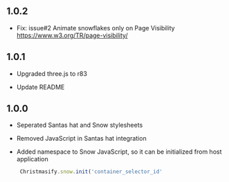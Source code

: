 ## 1.0.2

* Fix: issue#2 Animate snowflakes only on Page Visibility
    https://www.w3.org/TR/page-visibility/

## 1.0.1

* Upgraded three.js to r83

* Update README

## 1.0.0

* Seperated Santas hat and Snow stylesheets

* Removed JavaScript in Santas hat integration

* Added namespace to Snow JavaScript, so it can be initialized from host application
  ```js
   Christmasify.snow.init('container_selector_id'
   ```
